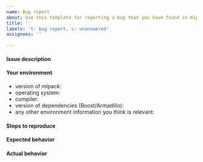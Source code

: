 ```yaml
---
name: Bug report
about: Use this template for reporting a bug that you have found in mlpack.
title: ''
labels: 't: bug report, s: unanswered'
assignees: ''

---
```


<!--

Welcome!  Please fill out the template below; that makes it easier for us to 
quickly figure out what the issue is and solve it.  Thanks!

-->

#### Issue description

<!-- Describe your issue here. -->

#### Your environment

 * version of mlpack:
 * operating system:
 * compiler:
 * version of dependencies (Boost/Armadillo):
 * any other environment information you think is relevant:

#### Steps to reproduce

<!-- Tell us how to reproduce the issue; please provide a working example if
possible! -->

#### Expected behavior

<!-- Tell us what should happen. -->

#### Actual behavior

<!-- Tell us what happened instead. -->
